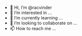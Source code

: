 - 👋 Hi, I’m @racvinder
- 👀 I’m interested in ...
- 🌱 I’m currently learning ...
- 💞️ I’m looking to collaborate on ...
- 📫 How to reach me ...

<!---
racvinder/racvinder is a ✨ special ✨ repository because its `README.md` (this file) appears on your GitHub profile.
You can click the Preview link to take a look at your changes.
--->
